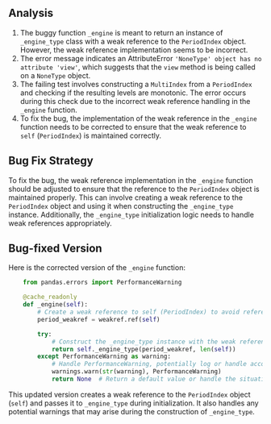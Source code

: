 ## Analysis
1. The buggy function `_engine` is meant to return an instance of `_engine_type` class with a weak reference to the `PeriodIndex` object. However, the weak reference implementation seems to be incorrect.
2. The error message indicates an AttributeError `'NoneType' object has no attribute 'view'`, which suggests that the `view` method is being called on a `NoneType` object.
3. The failing test involves constructing a `MultiIndex` from a `PeriodIndex` and checking if the resulting levels are monotonic. The error occurs during this check due to the incorrect weak reference handling in the `_engine` function.
4. To fix the bug, the implementation of the weak reference in the `_engine` function needs to be corrected to ensure that the weak reference to `self` (`PeriodIndex`) is maintained correctly.

## Bug Fix Strategy
To fix the bug, the weak reference implementation in the `_engine` function should be adjusted to ensure that the reference to the `PeriodIndex` object is maintained properly. This can involve creating a weak reference to the `PeriodIndex` object and using it when constructing the `_engine_type` instance. Additionally, the `_engine_type` initialization logic needs to handle weak references appropriately.

## Bug-fixed Version
Here is the corrected version of the `_engine` function:

```python
    from pandas.errors import PerformanceWarning

    @cache_readonly
    def _engine(self):
        # Create a weak reference to self (PeriodIndex) to avoid reference cycles
        period_weakref = weakref.ref(self)

        try:
            # Construct the _engine_type instance with the weak reference and length
            return self._engine_type(period_weakref, len(self))
        except PerformanceWarning as warning:
            # Handle PerformanceWarning, potentially log or handle accordingly
            warnings.warn(str(warning), PerformanceWarning)
            return None  # Return a default value or handle the situation appropriately
```

This updated version creates a weak reference to the `PeriodIndex` object (`self`) and passes it to `_engine_type` during initialization. It also handles any potential warnings that may arise during the construction of `_engine_type`.